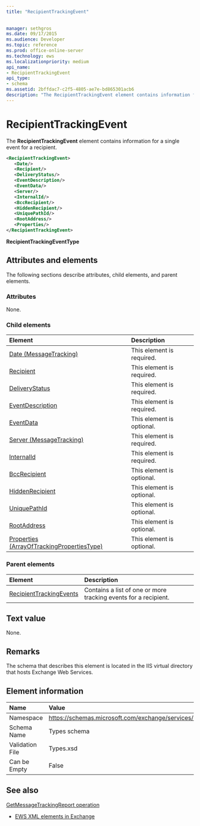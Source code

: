 ```yaml
---
title: "RecipientTrackingEvent"
 
 
manager: sethgros
ms.date: 09/17/2015
ms.audience: Developer
ms.topic: reference
ms.prod: office-online-server
ms.technology: ews
ms.localizationpriority: medium
api_name:
- RecipientTrackingEvent
api_type:
- schema
ms.assetid: 2bffdac7-c2f5-4805-ae7e-bd865301acb6
description: "The RecipientTrackingEvent element contains information for a single event for a recipient."
---
```


# RecipientTrackingEvent

The **RecipientTrackingEvent** element contains information for a single event for a recipient. 
  
```XML
<RecipientTrackingEvent>
   <Date/>
   <Recipient/>
   <DeliveryStatus/>
   <EventDescription/>
   <EventData/>
   <Server/>
   <InternalId/>
   <BccRecipient/>
   <HiddenRecipient/>
   <UniquePathId/>
   <RootAddress/>
   <Properties/>
</RecipientTrackingEvent>
```

 **RecipientTrackingEventType**
## Attributes and elements

The following sections describe attributes, child elements, and parent elements.
  
### Attributes

None.
  
### Child elements

|**Element**|**Description**|
|:-----|:-----|
|[Date (MessageTracking)](date-messagetracking.md) <br/> |This element is required.  <br/> |
|[Recipient](recipient.md) <br/> |This element is required.  <br/> |
|[DeliveryStatus](deliverystatus.md) <br/> |This element is required.  <br/> |
|[EventDescription](eventdescription.md) <br/> |This element is required.  <br/> |
|[EventData](eventdata.md) <br/> |This element is optional.  <br/> |
|[Server (MessageTracking)](server-messagetracking.md) <br/> |This element is required.  <br/> |
|[InternalId](internalid.md) <br/> |This element is required.  <br/> |
|[BccRecipient](bccrecipient.md) <br/> |This element is optional.  <br/> |
|[HiddenRecipient](hiddenrecipient.md) <br/> |This element is optional.  <br/> |
|[UniquePathId](uniquepathid.md) <br/> |This element is optional.  <br/> |
|[RootAddress](rootaddress.md) <br/> |This element is optional.  <br/> |
|[Properties (ArrayOfTrackingPropertiesType)](properties-arrayoftrackingpropertiestype.md) <br/> |This element is optional.  <br/> |
   
### Parent elements

|**Element**|**Description**|
|:-----|:-----|
|[RecipientTrackingEvents](recipienttrackingevents.md) <br/> |Contains a list of one or more tracking events for a recipient.  <br/> |
   
## Text value

None.
  
## Remarks

The schema that describes this element is located in the IIS virtual directory that hosts Exchange Web Services.
  
## Element information

|**Name**|**Value**|
|:-----|:-----|
|Namespace  <br/> |https://schemas.microsoft.com/exchange/services/2006/types  <br/> |
|Schema Name  <br/> |Types schema  <br/> |
|Validation File  <br/> |Types.xsd  <br/> |
|Can be Empty  <br/> |False  <br/> |
   
## See also



[GetMessageTrackingReport operation](getmessagetrackingreport-operation.md)


- [EWS XML elements in Exchange](ews-xml-elements-in-exchange.md)

